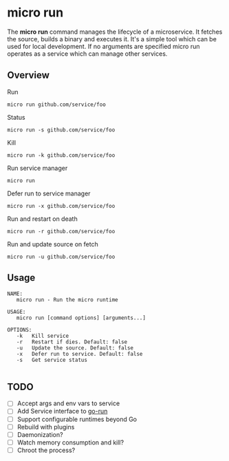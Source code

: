 # micro run

The **micro run** command manages the lifecycle of a microservice. It fetches the source, builds a binary and executes it. 
It's a simple tool which can be used for local development. If no arguments are specified micro run operates as a service 
which can manage other services.

## Overview

Run
```
micro run github.com/service/foo
```

Status
```
micro run -s github.com/service/foo
```

Kill
```
micro run -k github.com/service/foo
```

Run service manager
```
micro run
```

Defer run to service manager
```
micro run -x github.com/service/foo
```

Run and restart on death
```
micro run -r github.com/service/foo
```

Run and update source on fetch
```
micro run -u github.com/service/foo
```

## Usage

```
NAME:
   micro run - Run the micro runtime

USAGE:
   micro run [command options] [arguments...]

OPTIONS:
   -k	Kill service
   -r	Restart if dies. Default: false
   -u	Update the source. Default: false
   -x	Defer run to service. Default: false
   -s	Get service status
   
```

## TODO

- [ ] Accept args and env vars to service 
- [ ] Add Service interface to [go-run](https://github.com/micro/go-run)
- [ ] Support configurable runtimes beyond Go
- [ ] Rebuild with plugins
- [ ] Daemonization?
- [ ] Watch memory consumption and kill?
- [ ] Chroot the process?
